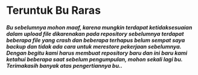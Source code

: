 # Teruntuk Bu Raras

<h5>
    Bu sebelumnya mohon maaf, karena mungkin terdapat ketidaksesuaian dalam upload file dikarenakan pada repository sebelumnya terdapat beberapa file yang crash dan beberapa terhapus belum sempat saya backup dan tidak ada cara untuk merestore pekerjaan sebelumnya. Dengan begitu kami harus membuat repository baru dan ini baru kami ketahui beberapa saat sebelum pengumpulan, mohon sekali lagi bu. Terimakasih banyak atas pengertiannya bu..
</h5>
